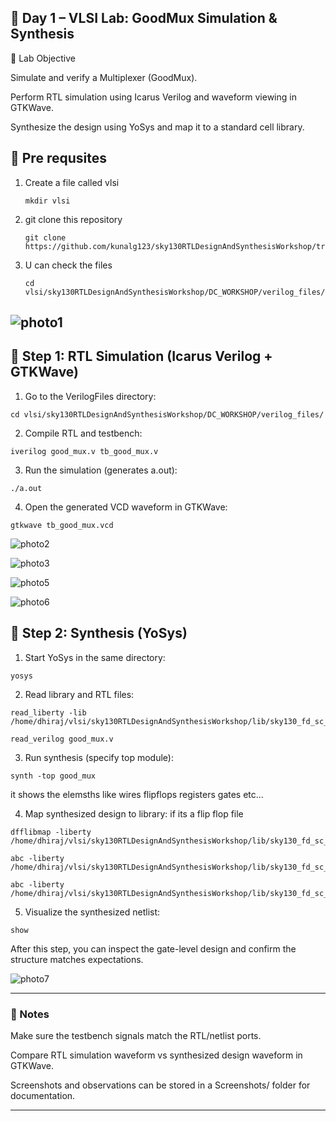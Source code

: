 ## 📘 Day 1 – VLSI Lab: GoodMux Simulation & Synthesis

🔹 Lab Objective

Simulate and verify a Multiplexer (GoodMux).

Perform RTL simulation using Icarus Verilog and waveform viewing in GTKWave.

Synthesize the design using YoSys and map it to a standard cell library.

## 🔹 Pre requsites

1. Create a file called vlsi
   ```
   mkdir vlsi
   ```
2. git clone this repository
   ```
   git clone https://github.com/kunalg123/sky130RTLDesignAndSynthesisWorkshop/tree/eb29a38c8125be9020b3577dfeabbe6843bca1fa/my_lib/verilog_model
   
   ```
3. U can check the files
   ```
   cd vlsi/sky130RTLDesignAndSynthesisWorkshop/DC_WORKSHOP/verilog_files/
   ```   
![photo1](https://github.com/Dhiraj4-alt/vsd_RISC_V_week1/blob/3a8fd6200c6ae98af0f54ad0f49e7e439e79f496/day%201%20photo%201.png
)
---

## 🔹 Step 1: RTL Simulation (Icarus Verilog + GTKWave)

1. Go to the VerilogFiles directory:
```
cd vlsi/sky130RTLDesignAndSynthesisWorkshop/DC_WORKSHOP/verilog_files/

```
2. Compile RTL and testbench:
```
iverilog good_mux.v tb_good_mux.v
```

3. Run the simulation (generates a.out):
```
./a.out
```

4. Open the generated VCD waveform in GTKWave:
```
gtkwave tb_good_mux.vcd
```
![photo2](https://github.com/Dhiraj4-alt/vsd_RISC_V_week1/blob/5867a070a6850ff9883c05ac4719cfc006c3d29d/Screenshot_2025-09-22_17-44-23.png)

![photo3](https://github.com/Dhiraj4-alt/vsd_RISC_V_week1/blob/643e411ffd3b8767bacff9a1af4d856121ecde7c/Screenshot_2025-09-21_20-13-23.png)

![photo5](https://github.com/Dhiraj4-alt/vsd_RISC_V_week1/blob/4e02144fdc4bc1331fe9252d8415ed5bca66b87c/Screenshot_2025-09-20_11-47-25_1.png)

![photo6](https://github.com/Dhiraj4-alt/vsd_RISC_V_week1/blob/6e12b1957da53c83b52c2b19cf23b540a63b3b97/Screenshot_2025-09-21_19-58-18.png)


## 🔹 Step 2: Synthesis (YoSys)

1. Start YoSys in the same directory:
```
yosys
```

2. Read library and RTL files:
```
read_liberty -lib /home/dhiraj/vlsi/sky130RTLDesignAndSynthesisWorkshop/lib/sky130_fd_sc_hd__tt_025C_1v80.lib

read_verilog good_mux.v

```

3. Run synthesis (specify top module):
```
synth -top good_mux

```
it shows the elemsths like wires flipflops registers gates etc...

4. Map synthesized design to library:
if its a flip flop file
```
dfflibmap -liberty /home/dhiraj/vlsi/sky130RTLDesignAndSynthesisWorkshop/lib/sky130_fd_sc_hd__tt_025C_1v80.lib

abc -liberty /home/dhiraj/vlsi/sky130RTLDesignAndSynthesisWorkshop/lib/sky130_fd_sc_hd__tt_025C_1v80.lib

```
```
abc -liberty /home/dhiraj/vlsi/sky130RTLDesignAndSynthesisWorkshop/lib/sky130_fd_sc_hd__tt_025C_1v80.lib

```
5. Visualize the synthesized netlist:
```
show
```
After this step, you can inspect the gate-level design and confirm the structure matches expectations.


![photo7](https://github.com/Dhiraj4-alt/vsd_RISC_V_week1/blob/80e8a7d18e193100302495cd9471cc7eac3f83d5/Screenshot_2025-09-22_17-43-47.png)

---


### 🔹 Notes

Make sure the testbench signals match the RTL/netlist ports.

Compare RTL simulation waveform vs synthesized design waveform in GTKWave.

Screenshots and observations can be stored in a Screenshots/ folder for documentation.



---
